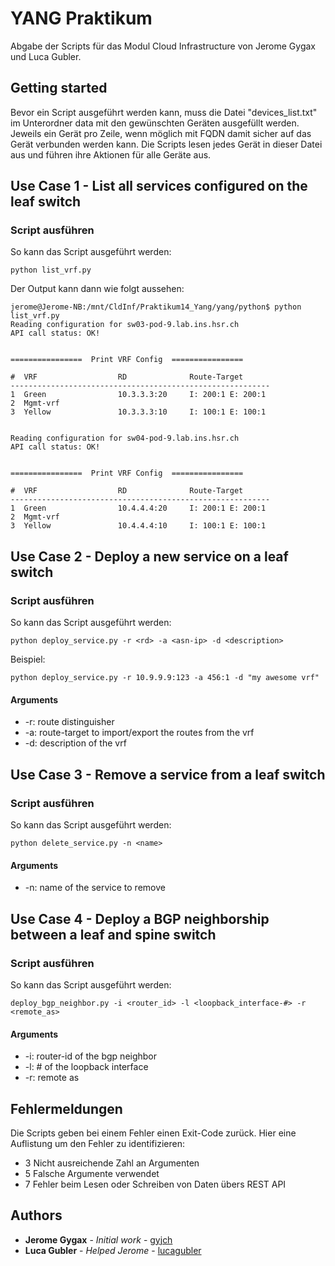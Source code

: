 # YANG Praktikum

Abgabe der Scripts für das Modul Cloud Infrastructure von Jerome Gygax und Luca Gubler.

## Getting started

Bevor ein Script ausgeführt werden kann, muss die Datei "devices_list.txt" im Unterordner data mit den gewünschten Geräten ausgefüllt werden. Jeweils ein Gerät pro Zeile, wenn möglich mit FQDN damit sicher auf das Gerät verbunden werden kann. Die Scripts lesen jedes Gerät in dieser Datei aus und führen ihre Aktionen für alle Geräte aus.

## Use Case 1 - List all services configured on the leaf switch

### Script ausführen

So kann das Script ausgeführt werden:
```
python list_vrf.py
```
Der Output kann dann wie folgt aussehen:
```
jerome@Jerome-NB:/mnt/CldInf/Praktikum14_Yang/yang/python$ python list_vrf.py
Reading configuration for sw03-pod-9.lab.ins.hsr.ch
API call status: OK!


================  Print VRF Config  ================

#  VRF                  RD              Route-Target
----------------------------------------------------------
1  Green                10.3.3.3:20     I: 200:1 E: 200:1
2  Mgmt-vrf
3  Yellow               10.3.3.3:10     I: 100:1 E: 100:1


Reading configuration for sw04-pod-9.lab.ins.hsr.ch
API call status: OK!


================  Print VRF Config  ================

#  VRF                  RD              Route-Target
----------------------------------------------------------
1  Green                10.4.4.4:20     I: 200:1 E: 200:1
2  Mgmt-vrf
3  Yellow               10.4.4.4:10     I: 100:1 E: 100:1
```
## Use Case 2 - Deploy a new service on a leaf switch

### Script ausführen
So kann das Script ausgeführt werden:
```
python deploy_service.py -r <rd> -a <asn-ip> -d <description>
```
Beispiel:
```
python deploy_service.py -r 10.9.9.9:123 -a 456:1 -d "my awesome vrf"
```

#### Arguments
* -r: route distinguisher
* -a: route-target to import/export the routes from the vrf
* -d: description of the vrf

## Use Case 3 - Remove a service from a leaf switch

### Script ausführen
So kann das Script ausgeführt werden:
```
python delete_service.py -n <name>
```

#### Arguments
* -n: name of the service to remove


## Use Case 4 - Deploy a BGP neighborship between a leaf and spine switch

### Script ausführen
So kann das Script ausgeführt werden:
```
deploy_bgp_neighbor.py -i <router_id> -l <loopback_interface-#> -r <remote_as>
```

#### Arguments
* -i: router-id of the bgp neighbor
* -l: # of the loopback interface
* -r: remote as

## Fehlermeldungen
Die Scripts geben bei einem Fehler einen Exit-Code zurück. Hier eine Auflistung um den Fehler zu identifizieren:
* 3 Nicht ausreichende Zahl an Argumenten
* 5 Falsche Argumente verwendet
* 7 Fehler beim Lesen oder Schreiben von Daten übers REST API

## Authors

* **Jerome Gygax** - *Initial work* - [gyjch](https://github.com/gyjch)
* **Luca Gubler** - *Helped Jerome* - [lucagubler](https://github.com/lucagubler)